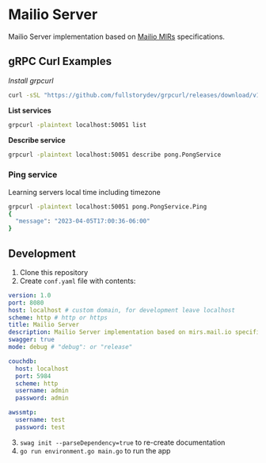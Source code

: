 # Mailio Server

Mailio Server implementation based on [Mailio MIRs](https://mirs.mail.io) specifications. 


## gRPC Curl Examples

*Install grpcurl* 

```sh
curl -sSL "https://github.com/fullstorydev/grpcurl/releases/download/v1.8.7/grpcurl_1.8.7_linux_x86_64.tar.gz" | sudo tar -xz -C /usr/local/bin
```

**List services**
```sh
grpcurl -plaintext localhost:50051 list
```

**Describe service**
```sh
grpcurl -plaintext localhost:50051 describe pong.PongService
```

### Ping service

Learning servers local time including timezone
```sh
grpcurl -plaintext localhost:50051 pong.PongService.Ping
{
  "message": "2023-04-05T17:00:36-06:00"
}
```

## Development

1. Clone this repository
2. Create `conf.yaml` file with contents:

```yml
version: 1.0
port: 8080
host: localhost # custom domain, for development leave localhost
scheme: http # http or https
title: Mailio Server
description: Mailio Server implementation based on mirs.mail.io specification
swagger: true
mode: debug # "debug": or "release"

couchdb:
  host: localhost
  port: 5984
  scheme: http
  username: admin
  password: admin

awssmtp:
  username: test
  password: test
```
3. `swag init --parseDependency=true` to re-create documentation
4. `go run environment.go main.go` to run the app